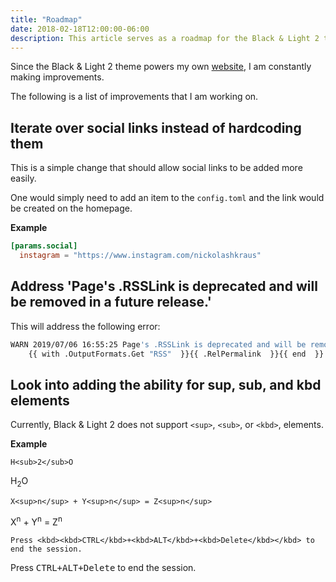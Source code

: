 ```yaml
---
title: "Roadmap"
date: 2018-02-18T12:00:00-06:00
description: This article serves as a roadmap for the Black & Light 2 theme.
---
```


Since the Black & Light 2 theme powers my own [website](https://nickolaskraus.org), I am constantly making improvements.

The following is a list of improvements that I am working on.

## Iterate over social links instead of hardcoding them

This is a simple change that should allow social links to be added more easily.

One would simply need to add an item to the `config.toml` and the link would be created on the homepage.

**Example**

```toml
[params.social]
  instagram = "https://www.instagram.com/nickolashkraus"
```

## Address 'Page's .RSSLink is deprecated and will be removed in a future release.'

This will address the following error:

```bash
WARN 2019/07/06 16:55:25 Page's .RSSLink is deprecated and will be removed in a future release. Use the Output Format's link, e.g. something like:
    {{ with .OutputFormats.Get "RSS"  }}{{ .RelPermalink  }}{{ end  }}.
```

## Look into adding the ability for sup, sub, and kbd elements

Currently, Black & Light 2 does not support `<sup>`, `<sub>`, or `<kbd>`, elements.

**Example**

```
H<sub>2</sub>O
```

H<sub>2</sub>O

```
X<sup>n</sup> + Y<sup>n</sup> = Z<sup>n</sup>
```

X<sup>n</sup> + Y<sup>n</sup> = Z<sup>n</sup>

```
Press <kbd><kbd>CTRL</kbd>+<kbd>ALT</kbd>+<kbd>Delete</kbd></kbd> to end the session.
```

Press <kbd><kbd>CTRL</kbd>+<kbd>ALT</kbd>+<kbd>Delete</kbd></kbd> to end the session.
